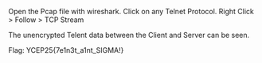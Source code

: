Open the Pcap file with wireshark.
Click on any Telnet Protocol.
Right Click > Follow > TCP Stream

The unencrypted Telent data between the Client and Server can be seen.

Flag: YCEP25{7e1n3t_a1nt_SIGMA!}